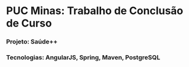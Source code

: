 # PUC Minas: Trabalho de Conclusão de Curso
### Projeto: Saúde++
### Tecnologias: AngularJS, Spring, Maven, PostgreSQL
